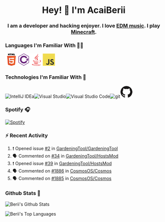 <!-- Title -->
<h1 align="center">Hey! 👋 I'm AcaiBerii</h1>
<h3 align="center">I am a developer and hacking enjoyer. I love <a href="https://open.spotify.com/genre/edm_dance-page">EDM music</a>. I play <a href="https://www.minecraft.net/">Minecraft</a>.</h3>

### Languages I'm Familiar With 👨‍💻
<img src="https://raw.githubusercontent.com/devicons/devicon/master/icons/html5/html5-original-wordmark.svg" alt="html5" width="40" height="40"/><img src="https://raw.githubusercontent.com/devicons/devicon/master/icons/csharp/csharp-line.svg" alt="cs" width="40" height="40"/><img src="https://raw.githubusercontent.com/devicons/devicon/master/icons/java/java-plain.svg" alt="cs" width="40" height="40"/><img src="https://raw.githubusercontent.com/devicons/devicon/master/icons/javascript/javascript-original.svg" alt="javascript" width="40" height="40"/>

### Technologies I'm Familiar With 🔧
<img src="https://upload.wikimedia.org/wikipedia/commons/thumb/9/9c/IntelliJ_IDEA_Icon.svg/1200px-IntelliJ_IDEA_Icon.svg.png" alt="IntelliJ IDEa" width="40" height="40"/><img src="https://seeklogo.com/images/V/visual-studio-logo-14F95CF819-seeklogo.com.png" alt="Visual Studio" width="40" height="40"/><img src="https://upload.wikimedia.org/wikipedia/commons/thumb/9/9a/Visual_Studio_Code_1.35_icon.svg/1024px-Visual_Studio_Code_1.35_icon.svg.png" alt="Visual Studio Code" width="40" height="40"/><img src="https://www.vectorlogo.zone/logos/git-scm/git-scm-icon.svg" alt="git" width="40" height="40"/><img src="https://raw.githubusercontent.com/devicons/devicon/master/icons/github/github-original.svg" alt="github" width="40" height="40"/>

### Spotify 🎧
[![Spotify](https://novatorem-b1zrxxjw6.vercel.app/api/spotify)]()

### :zap: Recent Activity
<!--START_SECTION:activity-->
1. ❗️ Opened issue [#2](https://github.com/GardeningTool/GardeningTool/issues/2) in [GardeningTool/GardeningTool](https://github.com/GardeningTool/GardeningTool)
2. 🗣 Commented on [#34](https://github.com/GardeningTool/HostsMod/issues/34) in [GardeningTool/HostsMod](https://github.com/GardeningTool/HostsMod)
3. ❗️ Opened issue [#39](https://github.com/GardeningTool/HostsMod/issues/39) in [GardeningTool/HostsMod](https://github.com/GardeningTool/HostsMod)
4. 🗣 Commented on [#1886](https://github.com/CosmosOS/Cosmos/issues/1886) in [CosmosOS/Cosmos](https://github.com/CosmosOS/Cosmos)
5. 🗣 Commented on [#1885](https://github.com/CosmosOS/Cosmos/issues/1885) in [CosmosOS/Cosmos](https://github.com/CosmosOS/Cosmos)
<!--END_SECTION:activity-->

### Github Stats 📄
![Berii's Github Stats](https://github-readme-stats.vercel.app/api?username=AcaiBerii&theme=vue&count_private=true&show_icons=true)

![Berii's Top Languages](https://github-readme-stats.vercel.app/api/top-langs/?username=AcaiBerii&layout=compact&theme=vue)
